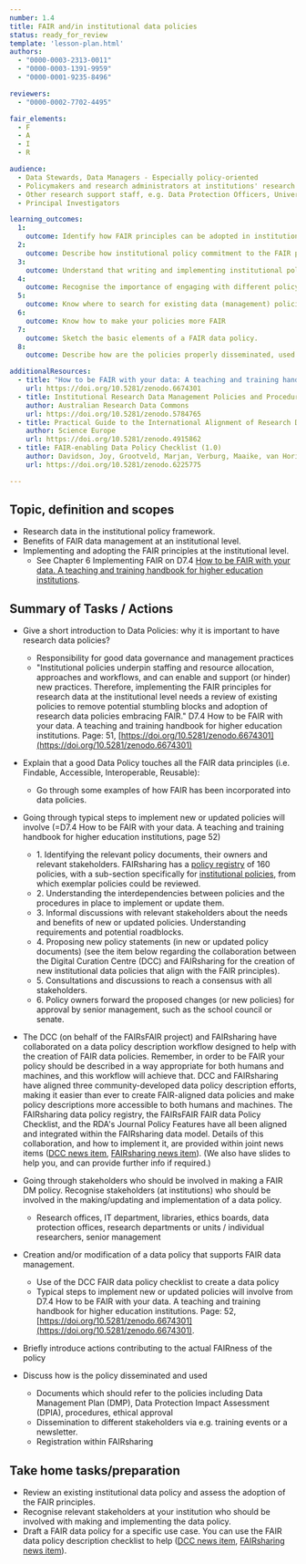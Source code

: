```yaml
---
number: 1.4
title: FAIR and/in institutional data policies
status: ready_for_review
template: 'lesson-plan.html'
authors:
  - "0000-0003-2313-0011"
  - "0000-0003-1391-9959"
  - "0000-0001-9235-8496"

reviewers:
  - "0000-0002-7702-4495"

fair_elements:
  - F
  - A
  - I
  - R

audience:
  - Data Stewards, Data Managers - Especially policy-oriented
  - Policymakers and research administrators at institutions' research support units
  - Other research support staff, e.g. Data Protection Officers, University Librarians, who understand the importance of data policies
  - Principal Investigators

learning_outcomes:
  1:
    outcome: Identify how FAIR principles can be adopted in institutional-level policies.
  2:
    outcome: Describe how institutional policy commitment to the FAIR principles can strengthen policies and efforts in safeguarding research integrity.
  3:
    outcome: Understand that writing and implementing institutional policies is a collaborative effort. 
  4:
    outcome: Recognise the importance of engaging with different policy owners from different units (e.g., IT, ethics) to develop a cohesive FAIR research data framework.
  5:
    outcome: Know where to search for existing data (management) policies or their templates 
  6:
    outcome: Know how to make your policies more FAIR
  7:
    outcome: Sketch the basic elements of a FAIR data policy.
  8:
    outcome: Describe how are the policies properly disseminated, used and built upon

additionalResources:
  - title: "How to be FAIR with your data: A teaching and training handbook for higher education institutions"
    url: https://doi.org/10.5281/zenodo.6674301
  - title: Institutional Research Data Management Policies and Procedures
    author: Australian Research Data Commons
    url: https://doi.org/10.5281/zenodo.5784765
  - title: Practical Guide to the International Alignment of Research Data Management - Extended Edition
    author: Science Europe
    url: https://doi.org/10.5281/zenodo.4915862
  - title: FAIR-enabling Data Policy Checklist (1.0)
    author: Davidson, Joy, Grootveld, Marjan, Verburg, Maaike, van Horik, René, O'Connor, Ryan, et al.
    url: https://doi.org/10.5281/zenodo.6225775

--- 
```


## Topic, definition and scopes
* Research data in the institutional policy framework.
* Benefits of FAIR data management at an institutional level.
* Implementing and adopting the FAIR principles at the institutional level.
    * See Chapter 6 Implementing FAIR on D7.4 [How to be FAIR with your data. A teaching and training handbook for higher education institutions](https://doi.org/10.5281/zenodo.6674301).


## Summary of Tasks / Actions
* Give a short introduction to Data Policies: why it is important to have research data policies?
    * Responsibility for good data governance and management practices
    * "Institutional policies underpin staffing and resource allocation, approaches and workflows, and can enable and support (or hinder) new practices. Therefore, implementing the FAIR principles for research data at the institutional level needs a review of existing policies to remove potential stumbling blocks and adoption of research data policies embracing FAIR." D7.4 How to be FAIR with your data. A teaching and training handbook for higher education institutions. Page: 51, [https://doi.org/10.5281/zenodo.6674301](https://doi.org/10.5281/zenodo.6674301)
* Explain that a good Data Policy touches all the FAIR data principles (i.e. Findable, Accessible, Interoperable, Reusable):
    * Go through some examples of how FAIR has been incorporated into data policies.

* Going through typical steps to implement new or updated policies will involve (=D7.4 How to be FAIR with your data. A teaching and training handbook for higher education institutions, page 52)
    * 1\.  Identifying the relevant policy documents, their owners and relevant stakeholders. FAIRsharing has a [policy registry](https://fairsharing.org/policies) of 160 policies, with a sub-section specifically for [institutional policies](https://fairsharing.org/search?fairsharingRegistry=Policy&recordType=institution&page=1), from which exemplar policies could be reviewed.
    * 2\.  Understanding the interdependencies between policies and the procedures in place to implement or update them.
    * 3\.  Informal discussions with relevant stakeholders about the needs and benefits of new or updated policies. Understanding requirements and potential roadblocks.
    * 4\.  Proposing new policy statements (in new or updated policy documents) (see the item below regarding the collaboration between the Digital Curation Centre (DCC) and FAIRsharing for the creation of new institutional data policies that align with the FAIR principles).
    * 5\.  Consultations and discussions to reach a consensus with all stakeholders.
    * 6\.  Policy owners forward the proposed changes (or new policies) for approval by senior management, such as the school council or senate.
* The DCC (on behalf of the FAIRsFAIR project) and FAIRsharing have collaborated on a data policy description workflow designed to help with the creation of FAIR data policies. Remember, in order to be FAIR your policy should be described in a way appropriate for both humans and machines, and this workflow will achieve that. DCC and FAIRsharing have aligned three community-developed data policy description efforts, making it easier than ever to create FAIR-aligned data policies and make policy descriptions more accessible to both humans and machines. The FAIRsharing data policy registry, the FAIRsFAIR FAIR data Policy Checklist, and the RDA's Journal Policy Features have all been aligned and integrated within the FAIRsharing data model. Details of this collaboration, and how to implement it, are provided within joint news items ([DCC news item](https://dcc.ac.uk/blog/fairsharing-and-dcc-collaborate-align-policy-metadata), [FAIRsharing news item](https://blog.fairsharing.org/?p=451)). (We also have slides to help you, and can provide further info if required.)
* Going through stakeholders who should be involved in making a FAIR DM policy. Recognise stakeholders (at institutions) who should be involved in the making/updating and implementation of a data policy.
    * Research offices, IT department, libraries, ethics boards, data protection offices, research departments or units / individual researchers, senior management
* Creation and/or modification of a data policy that supports FAIR data management.
    * Use of the DCC FAIR data policy checklist to create a data policy
    * Typical steps to implement new or updated policies will involve from D7.4 How to be FAIR with your data. A teaching and training handbook for higher education institutions. Page: 52, [https://doi.org/10.5281/zenodo.6674301](https://doi.org/10.5281/zenodo.6674301).
* Briefly introduce actions contributing to the actual FAIRness of the policy
* Discuss how is the policy disseminated and used
    * Documents which should refer to the policies including Data Management Plan (DMP), Data Protection Impact Assessment (DPIA), procedures, ethical approval
    * Dissemination to different stakeholders via e.g. training events or a newsletter.
    * Registration within FAIRsharing

 

## Take home tasks/preparation
* Review an existing institutional data policy and assess the adoption of the FAIR principles.
* Recognise relevant stakeholders at your institution who should be involved with making and implementing the data policy.
* Draft a FAIR data policy for a specific use case. You can use the FAIR data policy description checklist to help ([DCC news item](https://dcc.ac.uk/blog/fairsharing-and-dcc-collaborate-align-policy-metadata), [FAIRsharing news item](https://blog.fairsharing.org/?p=451)).

